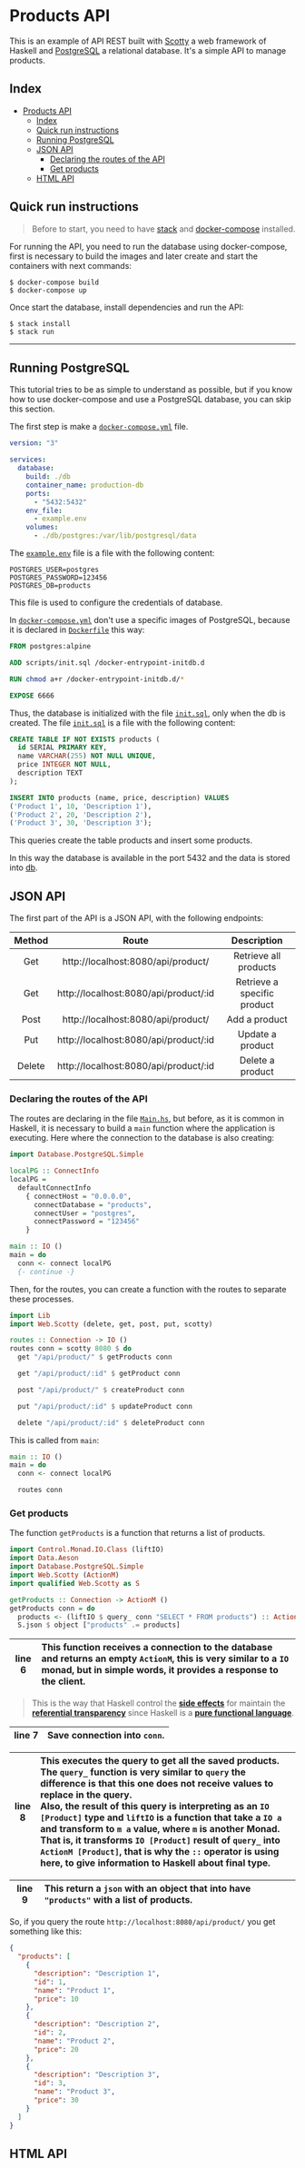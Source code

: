 # Products API

This is an example of API REST built with [Scotty]() a web framework of Haskell and [PostgreSQL]() a relational database. It's a simple API to manage products.

## Index

- [Products API](#products-api)
  - [Index](#index)
  - [Quick run instructions](#quick-run-instructions)
  - [Running PostgreSQL](#running-postgresql)
  - [JSON API](#json-api)
    - [Declaring the routes of the API](#declaring-the-routes-of-the-api)
    - [Get products](#get-products)
  - [HTML API](#html-api)

## Quick run instructions

> Before to start, you need to have [stack]() and [docker-compose]() installed.

For running the API, you need to run the database using docker-compose, first is necessary to build the images and later create and start the containers with next commands:

```shell
$ docker-compose build
$ docker-compose up
```

Once start the database, install dependencies and run the API:

```shell
$ stack install
$ stack run
```

---

## Running PostgreSQL

This tutorial tries to be as simple to understand as possible, but if you know how to use docker-compose and use a PostgreSQL database, you can skip this section.

The first step is make a [`docker-compose.yml`](docker-compose.yml) file.

```yaml
version: "3"

services:
  database:
    build: ./db
    container_name: production-db
    ports:
      - "5432:5432"
    env_file:
      - example.env
    volumes:
      - ./db/postgres:/var/lib/postgresql/data
```

The [`example.env`](example.env) file is a file with the following content:

```environment
POSTGRES_USER=postgres
POSTGRES_PASSWORD=123456
POSTGRES_DB=products
```

This file is used to configure the credentials of database.

In [`docker-compose.yml`](docker-compose.yml) don't use a specific images of PostgreSQL, because it is declared in [`Dockerfile`](db/Dockerfile) this way:

```dockerfile
FROM postgres:alpine

ADD scripts/init.sql /docker-entrypoint-initdb.d

RUN chmod a+r /docker-entrypoint-initdb.d/*

EXPOSE 6666
```

Thus, the database is initialized with the file [`init.sql`](db/scripts/init.sql), only when the db is created. The file [`init.sql`](db/scripts/init.sql) is a file with the following content:

```sql
CREATE TABLE IF NOT EXISTS products (
  id SERIAL PRIMARY KEY,
  name VARCHAR(255) NOT NULL UNIQUE,
  price INTEGER NOT NULL,
  description TEXT
);

INSERT INTO products (name, price, description) VALUES
('Product 1', 10, 'Description 1'),
('Product 2', 20, 'Description 2'),
('Product 3', 30, 'Description 3');

```

This queries create the table products and insert some products.

In this way the database is available in the port 5432 and the data is stored into [db](db).

## JSON API

The first part of the API is a JSON API, with the following endpoints:

| **Method** |               **Route**               |       **Description**       |
| :--------: | :-----------------------------------: | :-------------------------: |
|    Get     |  http://localhost:8080/api/product/   |    Retrieve all products    |
|    Get     | http://localhost:8080/api/product/:id | Retrieve a specific product |
|    Post    |  http://localhost:8080/api/product/   |        Add a product        |
|    Put     | http://localhost:8080/api/product/:id |      Update a product       |
|   Delete   | http://localhost:8080/api/product/:id |      Delete a product       |

### Declaring the routes of the API

The routes are declaring in the file [`Main.hs`](Main.hs), but before, as it is common in Haskell, it is necessary to build a `main` function where the application is executing. Here where the connection to the database is also creating:

```haskell
import Database.PostgreSQL.Simple

localPG :: ConnectInfo
localPG =
  defaultConnectInfo
    { connectHost = "0.0.0.0",
      connectDatabase = "products",
      connectUser = "postgres",
      connectPassword = "123456"
    }

main :: IO ()
main = do
  conn <- connect localPG
  {- continue -}
```

Then, for the routes, you can create a function with the routes to separate these processes.

```haskell
import Lib
import Web.Scotty (delete, get, post, put, scotty)

routes :: Connection -> IO ()
routes conn = scotty 8080 $ do
  get "/api/product/" $ getProducts conn

  get "/api/product/:id" $ getProduct conn

  post "/api/product/" $ createProduct conn

  put "/api/product/:id" $ updateProduct conn

  delete "/api/product/:id" $ deleteProduct conn
```

This is called from `main`:

```haskell
main :: IO ()
main = do
  conn <- connect localPG

  routes conn
```

### Get products

The function `getProducts` is a function that returns a list of products.

```haskell
import Control.Monad.IO.Class (liftIO)
import Data.Aeson
import Database.PostgreSQL.Simple
import Web.Scotty (ActionM)
import qualified Web.Scotty as S

getProducts :: Connection -> ActionM ()
getProducts conn = do
  products <- (liftIO $ query_ conn "SELECT * FROM products") :: ActionM [Product]
  S.json $ object ["products" .= products]
```

| line 6 | This function receives a connection to the database and returns an empty `ActionM`, this is very similar to a `IO` monad, but in simple words, it provides a response to the client. |
| :----: | :----------------------------------------------------------------------------------------------------------------------------------------------------------------------------------- |

> This is the way that Haskell control the [**side effects**]() for maintain the [**referential transparency**]() since Haskell is a [**pure functional language**]().

| line 7 | Save connection into `conn`. |
| :----: | :--------------------------- |

| line 8 | This executes the query to get all the saved products. <br/>The `query_` function is very similar to `query` the difference is that this one does not receive values to replace in the query. <br/>Also, the result of this query is interpreting as an `IO [Product]` type and `liftIO` is a function that take a `IO a` and transform to `m a` value, where `m` is another Monad. That is, it transforms `IO [Product]` result of `query_` into `ActionM [Product]`, that is why the `::` operator is using here, to give information to Haskell about final type. |
| :----: | :------------------------------------------------------------------------------------------------------------------------------------------------------------------------------------------------------------------------------------------------------------------------------------------------------------------------------------------------------------------------------------------------------------------------------------------------------------------------------------------------------------------------------------------------------------------- |

| line 9 | This return a `json` with an **object** that into have `"products"` with a list of products. |
| :----: | :------------------------------------------------------------------------------------------- |

So, if you query the route `http://localhost:8080/api/product/` you get something like this:

```json
{
  "products": [
    {
      "description": "Description 1",
      "id": 1,
      "name": "Product 1",
      "price": 10
    },
    {
      "description": "Description 2",
      "id": 2,
      "name": "Product 2",
      "price": 20
    },
    {
      "description": "Description 3",
      "id": 3,
      "name": "Product 3",
      "price": 30
    }
  ]
}
```

## HTML API
